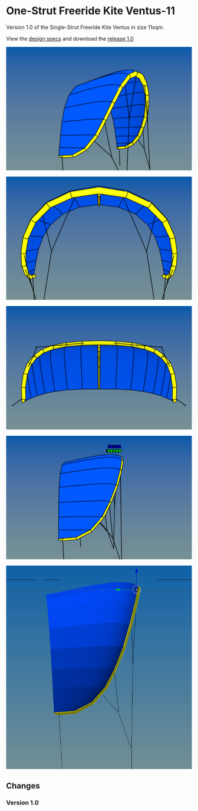 # One-Strut Freeride Kite Ventus-11
Version 1.0 of the Single-Strut Freeride Kite Ventus in size 11sqm.

View the [design specs](https://github.com/wingworks/Ventus-11/blob/master/Ventus-11.kite) and download the [release 1.0](https://github.com/wingworks/Ventus-11/releases) 

![Kite 3D preview](https://github.com/wingworks/Ventus-11/blob/master/Ventus-11_perspective.png)  

![Kite 3D preview](https://github.com/wingworks/Ventus-11/blob/master/Ventus-11_front.png)

![Kite 3D preview](https://github.com/wingworks/Ventus-11/blob/master/Ventus-11_bottom.png)

![Kite 3D preview](https://github.com/wingworks/Ventus-11/blob/master/Ventus-11_right.png)

![Kite 3D preview](https://github.com/wingworks/Ventus-11/blob/master/ventus_side.png)

## Changes
### Version 1.0

